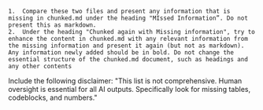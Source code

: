 	1.	Compare these two files and present any information that is missing in chunked.md under the heading "MIssed Information”. Do not present this as markdown.
	2.	Under the heading "Chunked again with Missing information", try to enhance the content in chunked.md with any relevant information from the missing information and present it again (but not as markdown). Any information newly added should be in bold. Do not change the essential structure of the chunked.md document, such as headings and any other contents
 Include the following disclaimer: "This list is not comprehensive. Human oversight is essential for all AI outputs. Specifically look for missing tables, codeblocks, and numbers."
